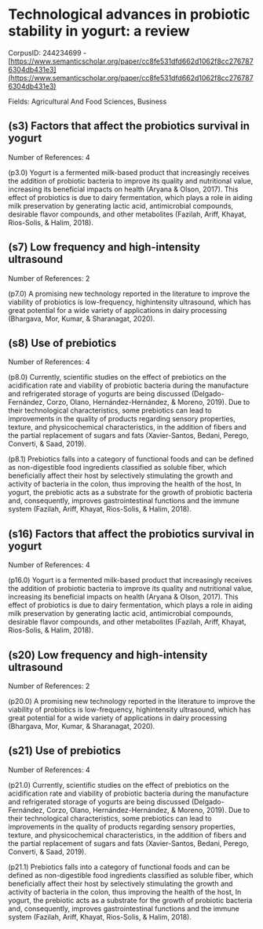 # Technological advances in probiotic stability in yogurt: a review

CorpusID: 244234699 - [https://www.semanticscholar.org/paper/cc8fe531dfd662d1062f8cc2767876304db431e3](https://www.semanticscholar.org/paper/cc8fe531dfd662d1062f8cc2767876304db431e3)

Fields: Agricultural And Food Sciences, Business

## (s3) Factors that affect the probiotics survival in yogurt
Number of References: 4

(p3.0) Yogurt is a fermented milk-based product that increasingly receives the addition of probiotic bacteria to improve its quality and nutritional value, increasing its beneficial impacts on health (Aryana & Olson, 2017). This effect of probiotics is due to dairy fermentation, which plays a role in aiding milk preservation by generating lactic acid, antimicrobial compounds, desirable flavor compounds, and other metabolites (Fazilah, Ariff, Khayat, Rios-Solis, & Halim, 2018).
## (s7) Low frequency and high-intensity ultrasound
Number of References: 2

(p7.0) A promising new technology reported in the literature to improve the viability of probiotics is low-frequency, highintensity ultrasound, which has great potential for a wide variety of applications in dairy processing (Bhargava, Mor, Kumar, & Sharanagat, 2020).
## (s8) Use of prebiotics
Number of References: 4

(p8.0) Currently, scientific studies on the effect of prebiotics on the acidification rate and viability of probiotic bacteria during the manufacture and refrigerated storage of yogurts are being discussed (Delgado-Fernández, Corzo, Olano, Hernández-Hernández, & Moreno, 2019). Due to their technological characteristics, some prebiotics can lead to improvements in the quality of products regarding sensory properties, texture, and physicochemical characteristics, in the addition of fibers and the partial replacement of sugars and fats (Xavier-Santos, Bedani, Perego, Converti, & Saad, 2019).

(p8.1) Prebiotics falls into a category of functional foods and can be defined as non-digestible food ingredients classified as soluble fiber, which beneficially affect their host by selectively stimulating the growth and activity of bacteria in the colon, thus improving the health of the host, In yogurt, the prebiotic acts as a substrate for the growth of probiotic bacteria and, consequently, improves gastrointestinal functions and the immune system (Fazilah, Ariff, Khayat, Rios-Solis, & Halim, 2018).
## (s16) Factors that affect the probiotics survival in yogurt
Number of References: 4

(p16.0) Yogurt is a fermented milk-based product that increasingly receives the addition of probiotic bacteria to improve its quality and nutritional value, increasing its beneficial impacts on health (Aryana & Olson, 2017). This effect of probiotics is due to dairy fermentation, which plays a role in aiding milk preservation by generating lactic acid, antimicrobial compounds, desirable flavor compounds, and other metabolites (Fazilah, Ariff, Khayat, Rios-Solis, & Halim, 2018).
## (s20) Low frequency and high-intensity ultrasound
Number of References: 2

(p20.0) A promising new technology reported in the literature to improve the viability of probiotics is low-frequency, highintensity ultrasound, which has great potential for a wide variety of applications in dairy processing (Bhargava, Mor, Kumar, & Sharanagat, 2020).
## (s21) Use of prebiotics
Number of References: 4

(p21.0) Currently, scientific studies on the effect of prebiotics on the acidification rate and viability of probiotic bacteria during the manufacture and refrigerated storage of yogurts are being discussed (Delgado-Fernández, Corzo, Olano, Hernández-Hernández, & Moreno, 2019). Due to their technological characteristics, some prebiotics can lead to improvements in the quality of products regarding sensory properties, texture, and physicochemical characteristics, in the addition of fibers and the partial replacement of sugars and fats (Xavier-Santos, Bedani, Perego, Converti, & Saad, 2019).

(p21.1) Prebiotics falls into a category of functional foods and can be defined as non-digestible food ingredients classified as soluble fiber, which beneficially affect their host by selectively stimulating the growth and activity of bacteria in the colon, thus improving the health of the host, In yogurt, the prebiotic acts as a substrate for the growth of probiotic bacteria and, consequently, improves gastrointestinal functions and the immune system (Fazilah, Ariff, Khayat, Rios-Solis, & Halim, 2018).
